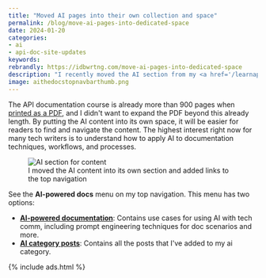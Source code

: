 ```yaml
---
title: "Moved AI pages into their own collection and space"
permalink: /blog/move-ai-pages-into-dedicated-space
date: 2024-01-20
categories:
- ai
- api-doc-site-updates
keywords: 
rebrandly: https://idbwrtng.com/move-ai-pages-into-dedicated-space
description: "I recently moved the AI section from my <a href='/learnapidoc/'>API course</a> into their own dedicated collection and space at <a href='/ai/'>/ai</a>. I moved these AI pages into their space for one main reason: I anticipate writing a lot more about AI, and this content was outgrowing its chapter in the API documentation course."
image: aithedocstopnavbarthumb.png
---
```


The API documentation course is already more than 900 pages when <a href='https://www.buymeacoffee.com/learnapidoc/e/146076'>printed as a PDF</a>, and I didn't want to expand the PDF beyond this already length. By putting the AI content into its own space, it will be easier for readers to find and navigate the content. The highest interest right now for many tech writers is to understand how to apply AI to documentation techniques, workflows, and processes.

<figure><img style="max-width:500px" src="{{site.media}}/ainavigationnew.png" alt="AI section for content" /><figcaption>I moved the AI content into its own section and added links to the top navigation</figcaption></figure>
 
See the **AI-powered docs** menu on my top navigation. This menu has two options: 

* **[AI-powered documentation](/ai)**: Contains use cases for using AI with tech comm, including prompt engineering techniques for doc scenarios and more.
* **[AI category posts](/category-ai)**: Contains all the posts that I've added to my ai category.

{% include ads.html %}

